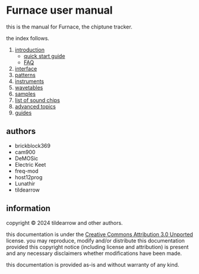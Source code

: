 # Furnace user manual

this is the manual for Furnace, the chiptune tracker.

the index follows.

1. [introduction](1-intro/README.md)
	- [quick start guide](1-intro/quickstart.md)
	- [FAQ](1-intro/faq.md)
2. [interface](2-interface/README.md)
3. [patterns](3-pattern/README.md)
4. [instruments](4-instrument/README.md)
5. [wavetables](5-wave/README.md)
6. [samples](6-sample/README.md)
7. [list of sound chips](7-systems/README.md)
8. [advanced topics](8-advanced/README.md)
9. [guides](9-guides/README.md)

## authors

- brickblock369
- cam900
- DeMOSic
- Electric Keet
- freq-mod
- host12prog
- Lunathir
- tildearrow

## information

copyright © 2024 tildearrow and other authors.

this documentation is under the [Creative Commons Attribution 3.0 Unported](https://creativecommons.org/licenses/by/3.0/) license.
you may reproduce, modify and/or distribute this documentation provided this copyright notice (including license and attribution) is present and any necessary disclaimers whether modifications have been made.

this documentation is provided as-is and without warranty of any kind. 


